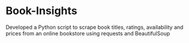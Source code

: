 # Book-Insights
Developed a Python script to scrape book titles, ratings, availability and prices from an online bookstore using requests and BeautifulSoup
